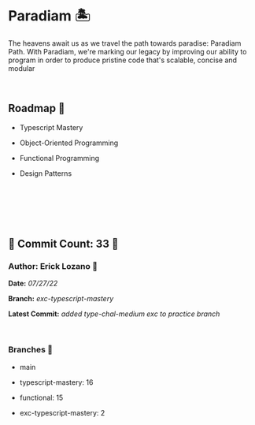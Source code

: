 # Paradiam 🏝

 The heavens await us as we travel the path towards paradise: Paradiam Path. With Paradiam, we're marking our legacy by improving our ability to program in order to produce pristine code that's scalable, concise and modular

&nbsp;

## Roadmap 📜
* Typescript Mastery

* Object-Oriented Programming  

* Functional Programming

* Design Patterns

&nbsp;

&nbsp;

&nbsp;

## 🗿 Commit Count: 33 🗿

### Author: Erick Lozano 🔱

**Date:**
*07/27/22*

**Branch:**
*exc-typescript-mastery*

**Latest Commit:**
*added type-chal-medium exc to practice branch*

&nbsp;

### Branches 🗻
* main
* typescript-mastery: 16
* functional: 15

* exc-typescript-mastery: 2



<!-- Checklog Command 
git commit -am "updated commitlog 

Get Commit Count:
git shortlog -s -n --all --no-merges 

Get Last Commit Log:
git log --branches

Get Specific Branch Commit Count
git rev-list --count main


--->
